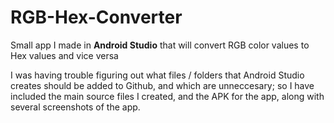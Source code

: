 # RGB-Hex-Converter
Small app I made in **Android Studio** that will convert RGB color values to Hex values and vice versa

I was having trouble figuring out what files / folders that Android Studio creates should be added to Github, and which are unneccesary; so I have included the main source files I created, and the APK for the app, along with several screenshots of the app.
